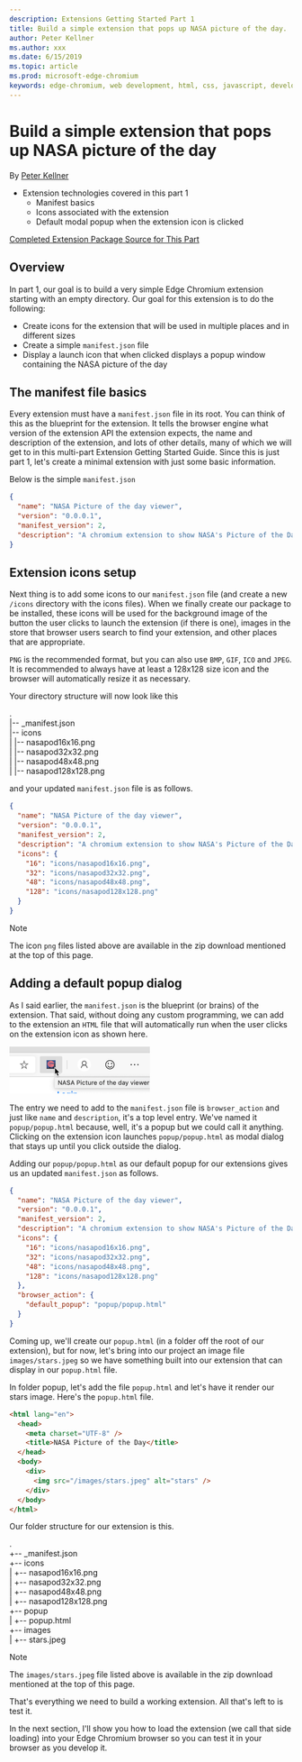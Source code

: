 ```yaml
---
description: Extensions Getting Started Part 1
title: Build a simple extension that pops up NASA picture of the day.
author: Peter Kellner
ms.author: xxx
ms.date: 6/15/2019
ms.topic: article
ms.prod: microsoft-edge-chromium
keywords: edge-chromium, web development, html, css, javascript, developer, extensions
---
```


# Build a simple extension that pops up NASA picture of the day

By [Peter Kellner](http://peterkellner.net)

* Extension technologies covered in this part 1
  * Manifest basics
  * Icons associated with the extension
  * Default modal popup when the extension icon is clicked

[Completed Extension Package Source for This Part](extension-source/extension-getting-started-part1.zip)

## Overview

In part 1, our goal is to build a very simple Edge Chromium extension starting with an empty directory.  Our goal for this extension is to do the following:

* Create icons for the extension that will be used in multiple places and in different sizes
* Create a simple `manifest.json` file
* Display a launch icon that when clicked displays a popup window containing the NASA picture of the day

## The manifest file basics

Every extension must have a `manifest.json` file in its root.  You can think of this as the blueprint for the extension. It tells the browser engine what version of the extension API the extension expects, the name and description of the extension, and lots of other details, many of which we will get to in this multi-part Extension Getting Started Guide. Since this is just part 1, let's create a minimal extension with just some basic information.  

Below is the simple  `manifest.json`

```JSON
{
  "name": "NASA Picture of the day viewer",
  "version": "0.0.0.1",
  "manifest_version": 2,
  "description": "A chromium extension to show NASA's Picture of the Day."
}
```

## Extension icons setup

Next thing is to add some icons to our `manifest.json` file (and create a new `/icons` directory with the icons files). When we finally create our package to be installed, these icons will be used for the background image of the button the user clicks to launch the extension (if there is one), images in the store that browser users search to find your extension, and other places that are appropriate.  

`PNG` is the recommended format, but you can also use `BMP`, `GIF`, `ICO` and `JPEG`. It is recommended to always have at least a 128x128 size icon and the browser will automatically resize it as necessary.

Your directory structure will now look like this

.  
|-- _manifest.json  
|-- icons  
|   |-- nasapod16x16.png  
|   |-- nasapod32x32.png  
|   |-- nasapod48x48.png  
|   |-- nasapod128x128.png  

and your updated `manifest.json` file is as follows.

```JSON
{
  "name": "NASA Picture of the day viewer",
  "version": "0.0.0.1",
  "manifest_version": 2,
  "description": "A chromium extension to show NASA's Picture of the Day.",
  "icons": {
    "16": "icons/nasapod16x16.png",
    "32": "icons/nasapod32x32.png",
    "48": "icons/nasapod48x48.png",
    "128": "icons/nasapod128x128.png"
  }
}
```

>[!NOTE]
>The icon `png` files listed above are available in the zip download mentioned at the top of this page.

## Adding a default popup dialog

As I said earlier, the `manifest.json` is the blueprint (or brains) of the extension. That said, without doing any custom programming, we can add to the extension an `HTML` file that will automatically run when the user clicks on the extension icon as shown here.

![Toolbar Badge Icon](media/part1-badge1.png)

  The entry we need to add to the `manifest.json` file is `browser_action` and just like `name` and `description`, it's a top level entry. We've named it `popup/popup.html` because, well, it's a popup but we could call it anything. Clicking on the extension icon launches `popup/popup.html` as modal dialog that stays up until you click outside the dialog.

  Adding our `popup/popup.html` as our default popup for our extensions gives us an updated `manifest.json` as follows.

```JSON
{
  "name": "NASA Picture of the day viewer",
  "version": "0.0.0.1",
  "manifest_version": 2,
  "description": "A chromium extension to show NASA's Picture of the Day.",
  "icons": {
    "16": "icons/nasapod16x16.png",
    "32": "icons/nasapod32x32.png",
    "48": "icons/nasapod48x48.png",
    "128": "icons/nasapod128x128.png"
  },
  "browser_action": {
    "default_popup": "popup/popup.html"
  }
}
```

Coming up, we'll create our `popup.html` (in a folder off the root of our extension), but for now, let's bring into our project an image file `images/stars.jpeg` so we have something built into our extension that can display in our `popup.html` file.

In folder popup, let's add the file `popup.html` and let's have it render our stars image. Here's the `popup.html` file.

```HTML
<html lang="en">
  <head>
    <meta charset="UTF-8" />
    <title>NASA Picture of the Day</title>
  </head>
  <body>
    <div>
      <img src="/images/stars.jpeg" alt="stars" />
    </div>
  </body>
</html>
```

Our folder structure for our extension is this.

.  
+-- _manifest.json  
+-- icons  
|   +-- nasapod16x16.png  
|   +-- nasapod32x32.png  
|   +-- nasapod48x48.png  
|   +-- nasapod128x128.png  
+-- popup  
|   +-- popup.html  
+-- images  
|   +-- stars.jpeg  

>[!NOTE]
>The `images/stars.jpeg` file listed above is available in the zip download mentioned at the top of this page.

That's everything we need to build a working extension. All that's left to is test it.  

In the next section, I'll show you how to load the extension (we call that side loading) into your Edge Chromium browser so you can test it in your browser as you develop it.
